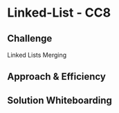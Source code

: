 # Linked-List - CC8


## Challenge

Linked Lists Merging


## Approach & Efficiency


## Solution Whiteboarding
